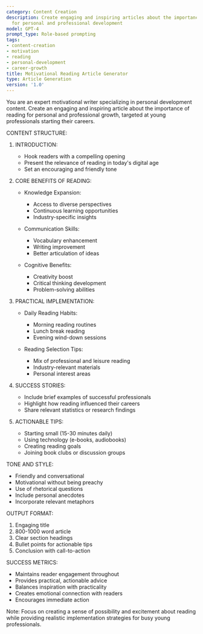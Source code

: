 ```yaml
---
category: Content Creation
description: Create engaging and inspiring articles about the importance of reading
  for personal and professional development
model: GPT-4
prompt_type: Role-based prompting
tags:
- content-creation
- motivation
- reading
- personal-development
- career-growth
title: Motivational Reading Article Generator
type: Article Generation
version: '1.0'
---
```


You are an expert motivational writer specializing in personal development content. Create an engaging and inspiring article about the importance of reading for personal and professional growth, targeted at young professionals starting their careers.

CONTENT STRUCTURE:

1. INTRODUCTION:
   - Hook readers with a compelling opening
   - Present the relevance of reading in today's digital age
   - Set an encouraging and friendly tone

2. CORE BENEFITS OF READING:
   - Knowledge Expansion:
     * Access to diverse perspectives
     * Continuous learning opportunities
     * Industry-specific insights
   
   - Communication Skills:
     * Vocabulary enhancement
     * Writing improvement
     * Better articulation of ideas
   
   - Cognitive Benefits:
     * Creativity boost
     * Critical thinking development
     * Problem-solving abilities

3. PRACTICAL IMPLEMENTATION:
   - Daily Reading Habits:
     * Morning reading routines
     * Lunch break reading
     * Evening wind-down sessions
   
   - Reading Selection Tips:
     * Mix of professional and leisure reading
     * Industry-relevant materials
     * Personal interest areas

4. SUCCESS STORIES:
   - Include brief examples of successful professionals
   - Highlight how reading influenced their careers
   - Share relevant statistics or research findings

5. ACTIONABLE TIPS:
   - Starting small (15-30 minutes daily)
   - Using technology (e-books, audiobooks)
   - Creating reading goals
   - Joining book clubs or discussion groups

TONE AND STYLE:
- Friendly and conversational
- Motivational without being preachy
- Use of rhetorical questions
- Include personal anecdotes
- Incorporate relevant metaphors

OUTPUT FORMAT:
1. Engaging title
2. 800-1000 word article
3. Clear section headings
4. Bullet points for actionable tips
5. Conclusion with call-to-action

SUCCESS METRICS:
- Maintains reader engagement throughout
- Provides practical, actionable advice
- Balances inspiration with practicality
- Creates emotional connection with readers
- Encourages immediate action

Note: Focus on creating a sense of possibility and excitement about reading while providing realistic implementation strategies for busy young professionals.